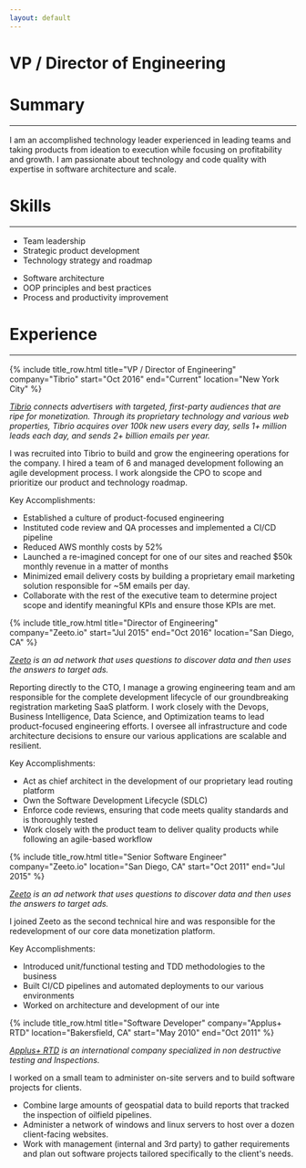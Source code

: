 ```yaml
---
layout: default
---
```

<h1 class="center">VP / Director of Engineering</h1>

# Summary
<hr style="margin: 0 0 1rem 0">
I am an accomplished technology leader experienced in leading teams and taking products from ideation to execution while focusing on profitability and growth. I am passionate about technology and code quality with expertise in software architecture and scale.

# Skills
<hr style="margin: 0 0 1rem 0">

<div class="clearfix border">
  <div class="sm-col sm-col-6 border">
    <ul>
      <li>Team leadership</li>
      <li>Strategic product development</li>
      <li>Technology strategy and roadmap</li>
    </ul>
  </div>
  <div class="sm-col sm-col-6 border">
    <ul>
      <li>Software architecture</li>
      <li>OOP principles and best practices</li>
      <li>Process and productivity improvement</li>
    </ul>
  </div>
</div>

# Experience
<hr style="margin: 0 0 1rem 0">

{% include title_row.html title="VP / Director of Engineering" company="Tibrio" start="Oct 2016" end="Current" location="New York City" %}

*<a href="https://www.tibrio.com" target="_blank">Tibrio</a> connects advertisers with targeted, first-party audiences that are ripe for monetization. Through its proprietary technology and various web properties, Tibrio acquires over 100k new users every day, sells 1+ million leads each day, and sends 2+ billion emails per year.*

I was recruited into Tibrio to build and grow the engineering operations for the company. I hired a team of 6 and managed development following an agile development process. I work alongside the CPO to scope and prioritize our product and technology roadmap.

Key Accomplishments:
* Established a culture of product-focused engineering
* Instituted code review and QA processes and implemented a CI/CD pipeline
* Reduced AWS monthly costs by 52%
* Launched a re-imagined concept for one of our sites and reached $50k monthly revenue in a matter of months
* Minimized email delivery costs by building a proprietary email marketing solution responsible for ~5M emails per day.
* Collaborate with the rest of the executive team to determine project scope and identify meaningful KPIs and ensure those KPIs are met.

{% include title_row.html title="Director of Engineering" company="Zeeto.io" start="Jul 2015" end="Oct 2016" location="San Diego, CA" %}

*<a href="https://zeeto.io" target="_blank">Zeeto</a> is an ad network that uses questions to discover data and then uses the answers to target ads.*

Reporting directly to the CTO, I manage a growing engineering team and am responsible for the complete development lifecycle of our groundbreaking registration marketing SaaS platform. I work closely with the Devops, Business Intelligence, Data Science, and Optimization teams to lead product-focused engineering efforts. I oversee all infrastructure and code architecture decisions to ensure our various applications are scalable and resilient.

Key Accomplishments:
* Act as chief architect in the development of our proprietary lead routing platform
* Own the Software Development Lifecycle (SDLC)
* Enforce code reviews, ensuring that code meets quality standards and is thoroughly tested
* Work closely with the product team to deliver quality products while following an agile-based workflow

{% include title_row.html title="Senior Software Engineer" company="Zeeto.io" location="San Diego, CA" start="Oct 2011" end="Jul 2015" %}

*<a href="https://zeeto.io" target="_blank">Zeeto</a> is an ad network that uses questions to discover data and then uses the answers to target ads.*

I joined Zeeto as the second technical hire and was responsible for the redevelopment of our core data monetization platform.

Key Accomplishments:
* Introduced unit/functional testing and TDD methodologies to the business
* Built CI/CD pipelines and automated deployments to our various environments
* Worked on architecture and development of our inte

{% include title_row.html title="Software Developer" company="Applus+ RTD" location="Bakersfield, CA" start="May 2010" end="Oct 2011" %}

*<a href="https://www.applus.com" target="_blank">Applus+ RTD</a> is an international company specialized in non destructive testing and Inspections.*

I worked on a small team to administer on-site servers and to build software projects for clients.

* Combine large amounts of geospatial data to build reports that tracked the inspection of oilfield pipelines.
* Administer a network of windows and linux servers to host over a dozen client-facing websites.
* Work with management (internal and 3rd party) to gather requirements and plan out software projects tailored specifically to the client's needs.
